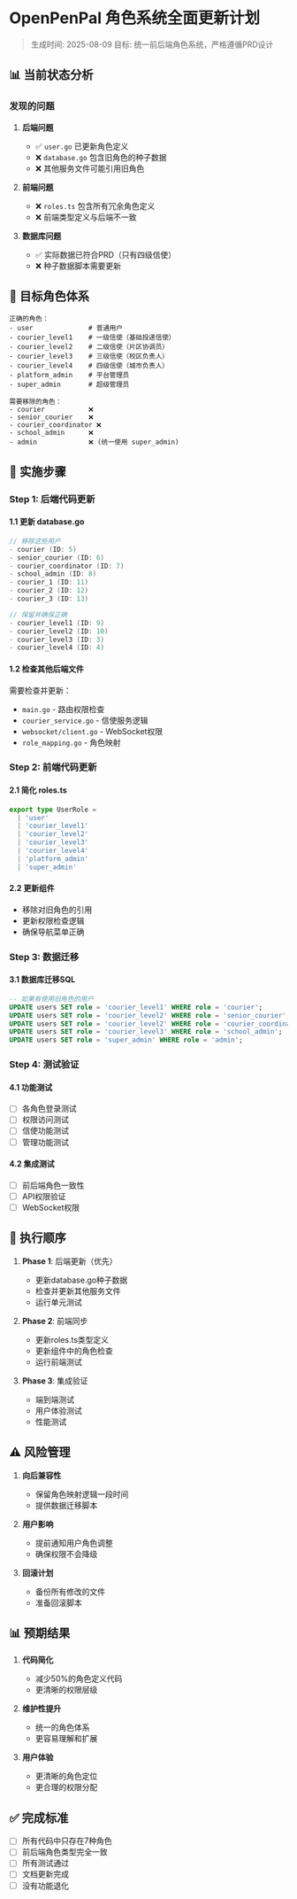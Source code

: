 # OpenPenPal 角色系统全面更新计划

> 生成时间: 2025-08-09
> 目标: 统一前后端角色系统，严格遵循PRD设计

## 📊 当前状态分析

### 发现的问题

1. **后端问题**
   - ✅ `user.go` 已更新角色定义
   - ❌ `database.go` 包含旧角色的种子数据
   - ❌ 其他服务文件可能引用旧角色

2. **前端问题**
   - ❌ `roles.ts` 包含所有冗余角色定义
   - ❌ 前端类型定义与后端不一致

3. **数据库问题**
   - ✅ 实际数据已符合PRD（只有四级信使）
   - ❌ 种子数据脚本需要更新

## 🎯 目标角色体系

```
正确的角色：
- user              # 普通用户
- courier_level1    # 一级信使（基础投递信使）
- courier_level2    # 二级信使（片区协调员）  
- courier_level3    # 三级信使（校区负责人）
- courier_level4    # 四级信使（城市负责人）
- platform_admin    # 平台管理员
- super_admin       # 超级管理员

需要移除的角色：
- courier           ❌
- senior_courier    ❌
- courier_coordinator ❌
- school_admin      ❌
- admin             ❌ (统一使用 super_admin)
```

## 📝 实施步骤

### Step 1: 后端代码更新

#### 1.1 更新 database.go
```go
// 移除这些用户
- courier (ID: 5)
- senior_courier (ID: 6)
- courier_coordinator (ID: 7)
- school_admin (ID: 8)
- courier_1 (ID: 11)
- courier_2 (ID: 12)
- courier_3 (ID: 13)

// 保留并确保正确
- courier_level1 (ID: 9)
- courier_level2 (ID: 10)
- courier_level3 (ID: 3)
- courier_level4 (ID: 4)
```

#### 1.2 检查其他后端文件
需要检查并更新：
- `main.go` - 路由权限检查
- `courier_service.go` - 信使服务逻辑
- `websocket/client.go` - WebSocket权限
- `role_mapping.go` - 角色映射

### Step 2: 前端代码更新

#### 2.1 简化 roles.ts
```typescript
export type UserRole = 
  | 'user'
  | 'courier_level1'
  | 'courier_level2'
  | 'courier_level3'
  | 'courier_level4'
  | 'platform_admin'
  | 'super_admin'
```

#### 2.2 更新组件
- 移除对旧角色的引用
- 更新权限检查逻辑
- 确保导航菜单正确

### Step 3: 数据迁移

#### 3.1 数据库迁移SQL
```sql
-- 如果有使用旧角色的用户
UPDATE users SET role = 'courier_level1' WHERE role = 'courier';
UPDATE users SET role = 'courier_level2' WHERE role = 'senior_courier';
UPDATE users SET role = 'courier_level2' WHERE role = 'courier_coordinator';
UPDATE users SET role = 'courier_level3' WHERE role = 'school_admin';
UPDATE users SET role = 'super_admin' WHERE role = 'admin';
```

### Step 4: 测试验证

#### 4.1 功能测试
- [ ] 各角色登录测试
- [ ] 权限访问测试
- [ ] 信使功能测试
- [ ] 管理功能测试

#### 4.2 集成测试
- [ ] 前后端角色一致性
- [ ] API权限验证
- [ ] WebSocket权限

## 🚀 执行顺序

1. **Phase 1**: 后端更新（优先）
   - 更新database.go种子数据
   - 检查并更新其他服务文件
   - 运行单元测试

2. **Phase 2**: 前端同步
   - 更新roles.ts类型定义
   - 更新组件中的角色检查
   - 运行前端测试

3. **Phase 3**: 集成验证
   - 端到端测试
   - 用户体验测试
   - 性能测试

## ⚠️ 风险管理

1. **向后兼容性**
   - 保留角色映射逻辑一段时间
   - 提供数据迁移脚本

2. **用户影响**
   - 提前通知用户角色调整
   - 确保权限不会降级

3. **回滚计划**
   - 备份所有修改的文件
   - 准备回滚脚本

## 📊 预期结果

1. **代码简化**
   - 减少50%的角色定义代码
   - 更清晰的权限层级

2. **维护性提升**
   - 统一的角色体系
   - 更容易理解和扩展

3. **用户体验**
   - 更清晰的角色定位
   - 更合理的权限分配

## ✅ 完成标准

- [ ] 所有代码中只存在7种角色
- [ ] 前后端角色类型完全一致
- [ ] 所有测试通过
- [ ] 文档更新完成
- [ ] 没有功能退化